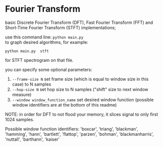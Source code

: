 # Fourier Transform

basic Discrete Fourier Transform (DFT), Fast Fourier Transform (FFT) and Short-Time Fourier Transform (STFT) implementations;

use this command line:
<code>python main.py <filename> <algorithm></code>
to graph desired algorithms, for example:

<code>python main.py <filename> stft</code>

for STFT spectrogram on that file.

you can specify some optional parameters:
1. <code>--frame-size N</code> set frame size (which is equal to window size in this case) to N samples 
2. <code>--hop-size N</code> set hop size to N samples ("shift" size to next window measure)
3. <code>--window window_function_name</code> set desired window function (possible window identifiers are at the bottom of this readme)

NOTE: in order for DFT to not flood your memory, it slices signal to only first 1024 samples.

Possible window function identifiers:
'boxcar',
'triang',
'blackman',
'hamming',
'hann',
'bartlett',
'flattop',
'parzen',
'bohman',
'blackmanharris',
'nuttall',
'barthann',
'kaiser'
